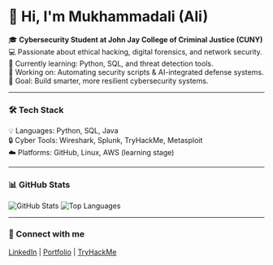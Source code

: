 # 👋 Hi, I'm Mukhammadali (Ali)  

🎓 **Cybersecurity Student at John Jay College of Criminal Justice (CUNY)**  
💻 Passionate about ethical hacking, digital forensics, and network security.  
🌱 Currently learning: Python, SQL, and threat detection tools.  
🚀 Working on: Automating security scripts & AI-integrated defense systems.  
🎯 Goal: Build smarter, more resilient cybersecurity systems.  

---

### 🛠️ Tech Stack
💡 Languages: Python, SQL, Java  
🔒 Cyber Tools: Wireshark, Splunk, TryHackMe, Metasploit  
☁️ Platforms: GitHub, Linux, AWS (learning stage)  

---

### 📊 GitHub Stats
![GitHub Stats](https://github-readme-stats.vercel.app/api?username=JanGustau17&show_icons=true&theme=tokyonight)
![Top Languages](https://github-readme-stats.vercel.app/api/top-langs/?username=JanGustau17&layout=compact&theme=tokyonight)

---

### 🤝 Connect with me
[LinkedIn](https://linkedin.com/in/yourprofile) | [Portfolio](https://yourwebsite.com) | [TryHackMe](https://tryhackme.com/p/yourhandle)
